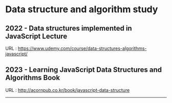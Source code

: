 # Data structure and algorithm study

## 2022 - Data structures implemented in JavaScript Lecture

URL : https://www.udemy.com/course/data-structures-algorithms-javascript/

## 2023 - Learning JavaScript Data Structures and Algorithms Book

URL : http://acornpub.co.kr/book/javascript-data-structure

---
